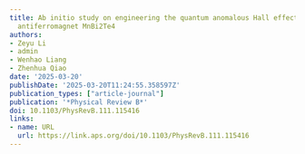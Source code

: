 ```yaml
---
title: Ab initio study on engineering the quantum anomalous Hall effect in the compensated
  antiferromagnet MnBi2Te4
authors:
- Zeyu Li
- admin
- Wenhao Liang
- Zhenhua Qiao
date: '2025-03-20'
publishDate: '2025-03-20T11:24:55.358597Z'
publication_types: ["article-journal"]
publication: '*Physical Review B*'
doi: 10.1103/PhysRevB.111.115416
links:
- name: URL
  url: https://link.aps.org/doi/10.1103/PhysRevB.111.115416
---
```

